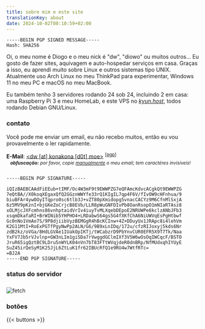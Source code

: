 ```yaml
---
title: sobre mim e este site
translationKey: about
date: 2024-10-02T00:10:59+02:00
---
```


<span style="user-select: all;">

```plain
-----BEGIN PGP SIGNED MESSAGE-----
Hash: SHA256
```

Oi, o meu nome é Diogo e o meu nick é "dw", "diowo" ou muitos outros... Eu gosto de fazer sites, aquivagem e auto-hospedar serviços em casa. Graças a isso, eu aprendi muito sobre Linux e outros sistemas tipo UNIX. Atualmente uso Arch Linux no meu ThinkPad para experimentar, Windows 11 no meu PC e macOS no meu MacBook.

Eu também tenho 3 servidores rodando 24 sob 24, incluindo 2 em casa: uma Raspberry Pi 3 e meu HomeLab, e este VPS no *[kyun.host](https://kyun.host)*, todos rodando Debian GNU/Linux.

### contato

Você pode me enviar um email, eu não recebo muitos, então eu vou provavelmente o ler rapidamente.

**E-Mail**: <a href="mailto:%64%77%40%6b%6f%6e%61%6b%6f%6e%61%2e%6d%6f%65"><⁪⁪⁪d⁪⁪w⁪⁪ ⁪⁪[⁪⁪a⁪⁪t⁪⁪]⁪⁪ k⁪⁪o⁪⁪n⁪⁪a⁪⁪k⁪⁪o⁪⁪n⁪⁪a⁪⁪ ⁪⁪[⁪⁪d⁪⁪0⁪⁪t⁪⁪]⁪⁪ ⁪⁪m⁪⁪o⁪⁪e⁪⁪></a> <sup>[[pgp](/dw%20(F646EDE4)%20%E2%80%93%20Public.asc)]</sup>

<p style="position: relative; bottom: 12px; margin-bottom: 0; font-size: 12px; margin-left: 10px;"><i><b>obfuscação:</b> por favor, copie <u>manualmente</u> o meu email; tem caractéres invisíveis!</i></p>

```plain
-----BEGIN PGP SIGNATURE-----

iQIzBAEBCAAdFiEEub+tIMF/Oc4W3mF9t9EWWPZG7eQFAmcKdvcACgkQt9EWWPZG
7eQtBA//X0koqXEgaxQfQ2GGznWWYfe33rQ1KIgIL7qp4F6V/fIvOW9cHFnhua/9
biuBFAr4ywOOyITqpro0sc6tlb3J+vZT80pXmidopg5vnacCACYz9M6CfnMlSxjA
6z5MV9pKznI+bjGKeZoCrjcB8EVb/LLR8pWuGNFDIvPb8OanRsopO1mNIaRTAsz8
xOLMjcJXFcmhns86vnhptaidVrIv4iuyTvMLXqebDEpoE2NRUWPe6kclzANbJFb3
xsqmDkafaRI+BrWINib5YHPHO4+LRDabwS64gs5G4fXKfChA6NiUWVqEsPgHtbwf
Gc0nNo1VmAo7S/9P8djiibVyzBEMGgR4hBcKCInw+4Z+DDuyUx1JRApc8i4lehVm
K2G11MtI+RoExPGTfPgyNwPp2ALN/G6/9B9xLnIDq/172u/cfzRIJoxyj5kds6Nr
zdB2kz/oVGa/8HdLGVAe1IUakOpIKTj/tWCabzrD9PbYnvCUR0EFR5X9T7Tk/Naa
YxFV7Jb5rVJvlnp+GW3nLIm1giSDa7rVwggdGClmIXf3V5W6wOsOqIWCqcF/BSTO
JruR65igQztBC9LDru5nWYLK04nVn7bT83FTtWVqjdeR0dnBRp/NfMUdxqhIYUyE
SuZ45irQeSyM1K25JjL6ZtLuK1fr62IBUcRfQ1e9RU4w7WtfRTc=
=BJ2A
-----END PGP SIGNATURE-----
```

</span>

### status do servidor

<img style="margin-top: 8px" src="https://konakona.moe/fetch.png" alt="fetch">

### botões

{{< buttons >}}
